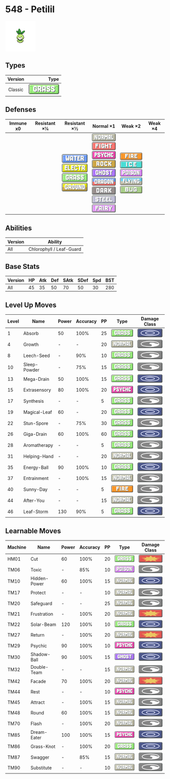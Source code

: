 # 548 - Petilil

![petilil](../img/pokemon/548.png)

## Types

| Version | Type                             |
| :-----: | -------------------------------: |
| Classic | ![grass](../img/types/grass.png) |

## Defenses

| Immune x0 | Resistant ×¼ | Resistant ×½                                                                                                                                            | Normal ×1                                                                                                                                                                                                                                                                                                                                          | Weak ×2                                                                                                                                                                        | Weak ×4 |
| --------- | ------------ | ------------------------------------------------------------------------------------------------------------------------------------------------------- | -------------------------------------------------------------------------------------------------------------------------------------------------------------------------------------------------------------------------------------------------------------------------------------------------------------------------------------------------- | ------------------------------------------------------------------------------------------------------------------------------------------------------------------------------ | ------- |
|           |              | ![water](../img/types/water.png)<br/>![electric](../img/types/electric.png)<br/>![grass](../img/types/grass.png)<br/>![ground](../img/types/ground.png) | ![normal](../img/types/normal.png)<br/>![fighting](../img/types/fighting.png)<br/>![psychic](../img/types/psychic.png)<br/>![rock](../img/types/rock.png)<br/>![ghost](../img/types/ghost.png)<br/>![dragon](../img/types/dragon.png)<br/>![dark](../img/types/dark.png)<br/>![steel](../img/types/steel.png)<br/>![fairy](../img/types/fairy.png) | ![fire](../img/types/fire.png)<br/>![ice](../img/types/ice.png)<br/>![poison](../img/types/poison.png)<br/>![flying](../img/types/flying.png)<br/>![bug](../img/types/bug.png) |         |

## Abilities

| Version | Ability                  |
| ------- | ------------------------ |
| All     | Chlorophyll / Leaf-Guard |

## Base Stats

| Version | HP | Atk | Def | SAtk | SDef | Spd | BST |
| ------- | -- | --- | --- | ---- | ---- | --- | --- |
| All     | 45 | 35  | 50  | 70   | 50   | 30  | 280 |

## Level Up Moves

| Level | Name         | Power | Accuracy | PP | Type                                 | Damage Class                         |
| ----- | ------------ | ----- | -------- | -- | ------------------------------------ | ------------------------------------ |
| 1     | Absorb       | 50    | 100%     | 25 | ![grass](../img/types/grass.png)     | ![special](../img/types/special.png) |
| 4     | Growth       | -     | -        | 20 | ![normal](../img/types/normal.png)   | ![status](../img/types/status.png)   |
| 8     | Leech-Seed   | -     | 90%      | 10 | ![grass](../img/types/grass.png)     | ![status](../img/types/status.png)   |
| 10    | Sleep-Powder | -     | 75%      | 15 | ![grass](../img/types/grass.png)     | ![status](../img/types/status.png)   |
| 13    | Mega-Drain   | 50    | 100%     | 15 | ![grass](../img/types/grass.png)     | ![special](../img/types/special.png) |
| 15    | Extrasensory | 80    | 100%     | 20 | ![psychic](../img/types/psychic.png) | ![special](../img/types/special.png) |
| 17    | Synthesis    | -     | -        | 5  | ![grass](../img/types/grass.png)     | ![status](../img/types/status.png)   |
| 19    | Magical-Leaf | 60    | -        | 20 | ![grass](../img/types/grass.png)     | ![special](../img/types/special.png) |
| 22    | Stun-Spore   | -     | 75%      | 30 | ![grass](../img/types/grass.png)     | ![status](../img/types/status.png)   |
| 26    | Giga-Drain   | 60    | 100%     | 60 | ![grass](../img/types/grass.png)     | ![special](../img/types/special.png) |
| 28    | Aromatherapy | -     | -        | 5  | ![grass](../img/types/grass.png)     | ![status](../img/types/status.png)   |
| 31    | Helping-Hand | -     | -        | 20 | ![normal](../img/types/normal.png)   | ![status](../img/types/status.png)   |
| 35    | Energy-Ball  | 90    | 100%     | 10 | ![grass](../img/types/grass.png)     | ![special](../img/types/special.png) |
| 37    | Entrainment  | -     | 100%     | 15 | ![normal](../img/types/normal.png)   | ![status](../img/types/status.png)   |
| 40    | Sunny-Day    | -     | -        | 5  | ![fire](../img/types/fire.png)       | ![status](../img/types/status.png)   |
| 44    | After-You    | -     | -        | 15 | ![normal](../img/types/normal.png)   | ![status](../img/types/status.png)   |
| 46    | Leaf-Storm   | 130   | 90%      | 5  | ![grass](../img/types/grass.png)     | ![special](../img/types/special.png) |

## Learnable Moves

| Machine | Name         | Power | Accuracy | PP | Type                                 | Damage Class                           |
| ------- | ------------ | ----- | -------- | -- | ------------------------------------ | -------------------------------------- |
| HM01    | Cut          | 60    | 100%     | 20 | ![grass](../img/types/grass.png)     | ![physical](../img/types/physical.png) |
| TM06    | Toxic        | -     | 85%      | 10 | ![poison](../img/types/poison.png)   | ![status](../img/types/status.png)     |
| TM10    | Hidden-Power | 60    | 100%     | 15 | ![normal](../img/types/normal.png)   | ![special](../img/types/special.png)   |
| TM17    | Protect      | -     | -        | 10 | ![normal](../img/types/normal.png)   | ![status](../img/types/status.png)     |
| TM20    | Safeguard    | -     | -        | 25 | ![normal](../img/types/normal.png)   | ![status](../img/types/status.png)     |
| TM21    | Frustration  | -     | 100%     | 20 | ![normal](../img/types/normal.png)   | ![physical](../img/types/physical.png) |
| TM22    | Solar-Beam   | 120   | 100%     | 10 | ![grass](../img/types/grass.png)     | ![special](../img/types/special.png)   |
| TM27    | Return       | -     | 100%     | 20 | ![normal](../img/types/normal.png)   | ![physical](../img/types/physical.png) |
| TM29    | Psychic      | 90    | 100%     | 10 | ![psychic](../img/types/psychic.png) | ![special](../img/types/special.png)   |
| TM30    | Shadow-Ball  | 90    | 100%     | 15 | ![ghost](../img/types/ghost.png)     | ![special](../img/types/special.png)   |
| TM32    | Double-Team  | -     | -        | 15 | ![normal](../img/types/normal.png)   | ![status](../img/types/status.png)     |
| TM42    | Facade       | 70    | 100%     | 20 | ![normal](../img/types/normal.png)   | ![physical](../img/types/physical.png) |
| TM44    | Rest         | -     | -        | 10 | ![psychic](../img/types/psychic.png) | ![status](../img/types/status.png)     |
| TM45    | Attract      | -     | 100%     | 15 | ![normal](../img/types/normal.png)   | ![status](../img/types/status.png)     |
| TM48    | Round        | 60    | 100%     | 15 | ![normal](../img/types/normal.png)   | ![special](../img/types/special.png)   |
| TM70    | Flash        | -     | 100%     | 20 | ![normal](../img/types/normal.png)   | ![status](../img/types/status.png)     |
| TM85    | Dream-Eater  | 100   | 100%     | 15 | ![psychic](../img/types/psychic.png) | ![special](../img/types/special.png)   |
| TM86    | Grass-Knot   | -     | 100%     | 20 | ![grass](../img/types/grass.png)     | ![special](../img/types/special.png)   |
| TM87    | Swagger      | -     | 85%      | 15 | ![normal](../img/types/normal.png)   | ![status](../img/types/status.png)     |
| TM90    | Substitute   | -     | -        | 10 | ![normal](../img/types/normal.png)   | ![status](../img/types/status.png)     |